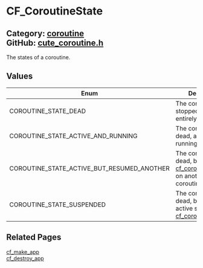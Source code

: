[](../header.md ':include')

# CF_CoroutineState

Category: [coroutine](/api_reference?id=coroutine)  
GitHub: [cute_coroutine.h](https://github.com/RandyGaul/cute_framework/blob/master/include/cute_coroutine.h)  
---

The states of a coroutine.

## Values

Enum | Description
--- | ---
COROUTINE_STATE_DEAD | The coroutine has stopped running entirely.
COROUTINE_STATE_ACTIVE_AND_RUNNING | The coroutine is not dead, and currently running.
COROUTINE_STATE_ACTIVE_BUT_RESUMED_ANOTHER | The coroutine is not dead, but has called [cf_coroutine_resume](/coroutine/cf_coroutine_resume.md) on another coroutine.
COROUTINE_STATE_SUSPENDED | The coroutine is not dead, but is not active since it called [cf_coroutine_yield](/coroutine/cf_coroutine_yield.md).

## Related Pages

[cf_make_app](/app/cf_make_app.md)  
[cf_destroy_app](/app/cf_destroy_app.md)  
